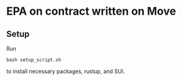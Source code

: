 # EPA on contract written on Move

## Setup

Run
```
bash setup_script.sh
```

to install necessary packages, rustup, and SUI.